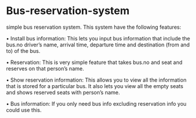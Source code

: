 # Bus-reservation-system
simple bus reservation system.
This system have the following features:

•	Install bus information: This lets you input bus information that include the bus.no driver’s name, arrival time, departure time and destination (from and to) of the bus.

•	Reservation: This is very simple feature that takes bus.no and seat and reserves on that person’s name.

•	Show reservation information: This allows you to view all the information that is stored for a particular bus. It also lets you view all the empty seats and shows reserved seats with person’s name.

•	Bus information: If you only need bus info excluding reservation info you could use this.
